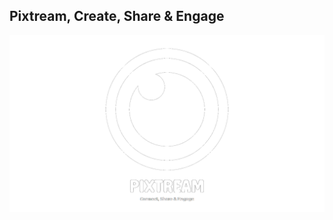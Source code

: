 ## Pixtream, Create, Share & Engage
![Pixtream Logo](https://raw.githubusercontent.com/theRealSain/Pixtream/master/assets/img/Logo_main_white.png)

